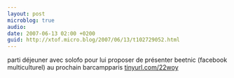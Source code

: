 ```yaml
---
layout: post
microblog: true
audio: 
date: 2007-06-13 02:00 +0200
guid: http://xtof.micro.blog/2007/06/13/t102729052.html
---
```

parti déjeuner avec solofo pour lui proposer de présenter beetnic (facebook multiculturel) au prochain barcampparis [tinyurl.com/22woy](http://tinyurl.com/22woy)
